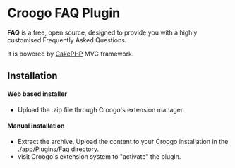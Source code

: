 # Croogo FAQ Plugin

**FAQ** is a free, open source, designed to provide you with a highly customised Frequently Asked Questions.

It is powered by [CakePHP](http://cakephp.org) MVC framework.

## Installation

#### Web based installer

* Upload the .zip file through Croogo's extension manager.

#### Manual installation

* Extract the archive. Upload the content to your Croogo installation in the ./app/Plugins/Faq directory.
* visit Croogo's extension system to "activate" the plugin.